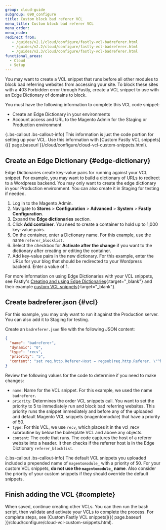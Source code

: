 ```yaml
---
group: cloud-guide
subgroup: 090_configure
title: Custom block bad referer VCL
menu_title: Custom block bad referer VCL
menu_order:
menu_node:
redirect from:
   - /guides/v2.1/cloud/configure/fastly-vcl-badreferer.html
   - /guides/v2.2/cloud/configure/fastly-vcl-badreferer.html
   - /guides/v2.3/cloud/configure/fastly-vcl-badreferer.html
functional_areas:
  - Cloud
  - Setup
---
```


You may want to create a VCL snippet that runs before all other modules to block bad referring websites from accessing your site. To block these sites with a 403 Forbidden error through Fastly, create a VCL snippet to use with an Edge Dictionary of domains to block.

You must have the following information to complete this VCL code snippet:

* Create an Edge Dictionary in your environments
* Account access and URL to the Magento Admin for the Staging or Production environment

{:.bs-callout .bs-callout-info}
This information is just the code portion for setting up your VCL. Use this information with [Custom Fastly VCL snippets]({{ page.baseurl }}/cloud/configure/cloud-vcl-custom-snippets.html).

## Create an Edge Dictionary {#edge-dictionary}

Edge Dictionaries create key-value pairs for running against your VCL snippet. For example, you may want to build a dictionary of URLs to redirect to a Wordpress backend. You may only want to create the edge dictionary in your Production environment. You can also create it in Staging for testing if needed.

1. Log in to the Magento Admin.
2. Navigate to **Stores** > **Configuration** > **Advanced** > **System** > **Fastly Configuration**.
3. Expand the **Edge dictionaries** section.
4. Click **Add container**. You need to create a container to hold up to 1,000 key-value pairs.
5. On the container, enter a Dictionary name. For this example, use the name `referer_blocklist`.
6. Select the checkbox for **Activate after the change** if you want to the dictionary after creating or editing the container.
7. Add key-value pairs in the new dictionary. For this example, enter the URLs for your blog that should be redirected to your Wordpress backend. Enter a value of 1.

For more information on using Edge Dictionaries with your VCL snippets, see Fastly's [Creating and using Edge Dictionaries](https://docs.fastly.com/guides/edge-dictionaries/creating-and-using-dictionaries){:target="_blank"} and their example [custom VCL snippets](https://docs.fastly.com/guides/edge-dictionaries/creating-and-using-dictionaries#custom-vcl-examples){:target="_blank"}.

## Create badreferer.json {#vcl}

For this example, you may only want to run it against the Production server. You can also add it to Staging for testing.

Create an `badreferer.json` file with the following JSON content:

```json
{
  "name": "badreferer",
  "dynamic": "0",
  "type": "recv",
  "priority": "5",
  "content": "set req.http.Referer-Host = regsub(req.http.Referer, \"^https?://?([^:/\\s]+).*$\", \"\\1\"); if (table.lookup(referer_blocklist, req.http.Referer-Host)) { error 403 \"Forbidden\"; }"
}
```

Review the following values for the code to determine if you need to make changes:

* `name`: Name for the VCL snippet. For this example, we used the name `badreferer`.
* `priority`: Determines the order VCL snippets call. You want to set the priority to 5 to immediately run and block bad referring websites. This priority runs the snippet immediately and before any of the uploaded and default Magento VCL snippets (magentomodule) that have a priority of 50.
* `type`: For this VCL, we use `recv`, which places it in the vcl_recv subroutine by below the boilerplate VCL and above any objects.
* `content`: The code that runs. The code captures the host of a referer website into a header. It then checks if the referrer host is in the Edge Dictionary `referer_blocklist`.

{:.bs-callout .bs-callout-info}
The default VCL snippets you uploaded included a prepended name of `magentomodule_` with a priority of 50. For your custom VCL snippets, **do not use the `magentomodule_` name**. Also consider the priority of your custom snippets if they should override the default snippets.

## Finish adding the VCL {#complete}

When saved, continue creating other VCLs. You can then run the bash script, then validate and activate your VCLs to complete the process. For complete steps, see [Custom Fastly VCL snippets]({{ page.baseurl }}/cloud/configure/cloud-vcl-custom-snippets.html).

